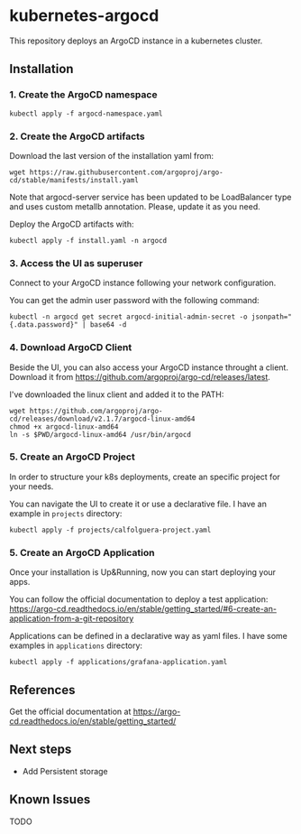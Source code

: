 # kubernetes-argocd
This repository deploys an ArgoCD instance in a kubernetes cluster.

## Installation
### 1. Create the ArgoCD namespace
```
kubectl apply -f argocd-namespace.yaml
```

### 2. Create the ArgoCD artifacts
Download the last version of the installation yaml from:
```
wget https://raw.githubusercontent.com/argoproj/argo-cd/stable/manifests/install.yaml

```

Note that argocd-server service has been updated to be LoadBalancer type and uses custom metallb annotation. Please, update it as you need.

Deploy the ArgoCD artifacts with:
```
kubectl apply -f install.yaml -n argocd
```

### 3. Access the UI as superuser
Connect to your ArgoCD instance following your network configuration.

You can get the admin user password with the following command:
```
kubectl -n argocd get secret argocd-initial-admin-secret -o jsonpath="{.data.password}" | base64 -d
```

### 4. Download ArgoCD Client
Beside the UI, you can also access your ArgoCD instance throught a client. Download it from https://github.com/argoproj/argo-cd/releases/latest.

I've downloaded the linux client and added it to the PATH:
```
wget https://github.com/argoproj/argo-cd/releases/download/v2.1.7/argocd-linux-amd64
chmod +x argocd-linux-amd64
ln -s $PWD/argocd-linux-amd64 /usr/bin/argocd
```

### 5. Create an ArgoCD Project
In order to structure your k8s deployments, create an specific project for your needs.

You can navigate the UI to create it or use a declarative file. I have an example in `projects` directory:
```
kubectl apply -f projects/calfolguera-project.yaml
```

### 5. Create an ArgoCD Application
Once your installation is Up&Running, now you can start deploying your apps. 

You can follow the official documentation to deploy a test application:
https://argo-cd.readthedocs.io/en/stable/getting_started/#6-create-an-application-from-a-git-repository


Applications can be defined in a declarative way as yaml files. I have some examples in `applications` directory:
```
kubectl apply -f applications/grafana-application.yaml
```

## References
Get the official documentation at https://argo-cd.readthedocs.io/en/stable/getting_started/

## Next steps
* Add Persistent storage

## Known Issues
TODO
